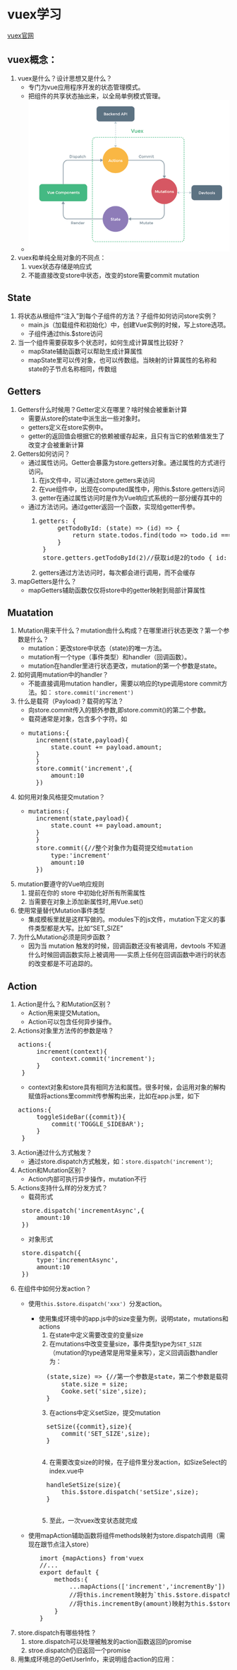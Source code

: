 # vuex学习<br/>
[vuex官网](https://vuex.vuejs.org/zh/)

## vuex概念：
1. vuex是什么？设计思想又是什么？<br/>
    + 专门为vue应用程序开发的状态管理模式。
    + 把组件的共享状态抽出来，以全局单例模式管理。
    + ![](./vuex-1.png 'vuex设计图')
2. vuex和单纯全局对象的不同点：<br/>
    1. vuex状态存储是响应式
    2. 不能直接改变store中状态，改变的store需要commit mutation
## State
1. 将状态从根组件“注入”到每个子组件的方法？子组件如何访问store实例？
    + main.js（加载组件和初始化）中，创建Vue实例的时候，写上store选项。
    + 子组件通过this.$store访问
2. 当一个组件需要获取多个状态时，如何生成计算属性比较好？
    + mapState辅助函数可以帮助生成计算属性
    + mapState里可以传对象，也可以传数组。当映射的计算属性的名称和state的子节点名称相同，传数组
## Getters
1. Getters什么时候用？Getter定义在哪里？啥时候会被重新计算
    + 需要从store的state中派生出一些对象时。
    + getters定义在store实例中。
    + getter的返回值会根据它的依赖被缓存起来，且只有当它的依赖值发生了改变才会被重新计算
2. Getters如何访问？
    + 通过属性访问。Getter会暴露为store.getters对象。通过属性的方式进行访问。
        1. 在js文件中，可以通过store.getters来访问
        2. 在vue组件中，出现在computed属性中，用this.$store.getters访问
        3. getter在通过属性访问时是作为Vue响应式系统的一部分缓存其中的
    + 通过方法访问。通过getter返回一个函数，实现给getter传参。
        1. <pre>getters: {
                getTodoById: (state) => (id) => {
                    return state.todos.find(todo => todo.id === id)
                }
            }
            store.getters.getTodoById(2)//获取id是2的todo { id: 2, text: '...', done: false }</pre>
        2. getters通过方法访问时，每次都会进行调用，而不会缓存
3. mapGetters是什么？
    + mapGetters辅助函数仅仅将store中的getter映射到局部计算属性  

## Muatation
1. Mutation用来干什么？mutation由什么构成？在哪里进行状态更改？第一个参数是什么？
    + mutation：更改store中状态（state)的唯一方法。
    + mutation有一个type（事件类型）和handler（回调函数）。
    + mutation在handler里进行状态更改，mutation的第一个参数是state。
2. 如何调用mutation中的handler？
    + 不能直接调用mutation handler，需要以响应的type调用store commit方法。如：
    `store.commit('increment')`
3. 什么是载荷（Payload)？载荷的写法？
    + 向store.commit传入的额外参数,即store.commit()的第二个参数。
    + 载荷通常是对象，包含多个字符。如
    + <pre>mutations:{
        increment(state,payload){
            state.count += payload.amount;
        }
        }
        store.commit('increment',{
            amount:10
        })</pre>
4. 如何用对象风格提交mutation？
    + <pre>mutations:{
        increment(state,payload){
            state.count += payload.amount;
        }
        }
        store.commit({//整个对象作为载荷提交给mutation
            type:'increment'
            amount:10
        })</pre>
5. mutation要遵守的Vue响应规则
    1. 提前在你的 store 中初始化好所有所需属性
    2. 当需要在对象上添加新属性时,用Vue.set()
6. 使用常量替代Mutation事件类型
    + 集成模板里就是这样写做的。modules下的js文件，mutation下定义的事件类型都是大写。比如“SET_SIZE”
7. 为什么Mutation必须是同步函数？
    + 因为当 mutation 触发的时候，回调函数还没有被调用，devtools 不知道什么时候回调函数实际上被调用——实质上任何在回调函数中进行的状态的改变都是不可追踪的。

## Action
1. Action是什么？和Mutation区别？
    + Action用来提交Mutation。
    + Action可以包含任何异步操作。
2. Actions对象里方法传的参数是啥？     
    <pre>actions:{
        increment(context){
            context.commit('increment');
        }
    }</pre>
    + context对象和store具有相同方法和属性。很多时候，会运用对象的解构赋值将actions里commit传参解构出来，比如在app.js里，如下
    <pre>actions:{
        toggleSideBar({commit}){
            commit('TOGGLE_SIDEBAR');
        }
    }</pre>
3. Action通过什么方式触发？
    + 通过store.dispatch方式触发，如：`store.dispatch('increment')`;
4. Action和Mutation区别？
    + Action内部可执行异步操作，mutation不行
5. Actions支持什么样的分发方式？
    + 载荷形式
    <pre>
    store.dispatch('incrementAsync',{
        amount:10
    })</pre>
    + 对象形式
    <pre>
    store.dispatch({
        type:'incrementAsync',
        amount:10
    })</pre>
6. 在组件中如何分发action？
   + 使用`this.$store.dispatch('xxx') `分发action。
        * 使用集成环境中的app.js中的size变量为例，说明state，mutations和actions
            1. 在state中定义需要改变的变量size
            2. 在mutations中改变变量size，事件类型type为`SET_SIZE`（mutation的type通常是用常量来写），定义回调函数handler为：
            <pre>
            (state,size) => {//第一个参数是state，第二个参数是载荷
                state.size = size;
                Cooke.set('size',size);
            }</pre>
            3. 在actions中定义setSize，提交mutation
            <pre>
            setSize({commit},size){
                commit('SET_SIZE',size);
            }
            </pre>
            4. 在需要改变size的时候，在子组件里分发action，如SizeSelect的index.vue中
            <pre>
            handleSetSize(size){
                this.$store.dispatch('setSize',size);
            }
            </pre>
            5. 至此，一次vuex改变状态就完成

   + 使用mapAction辅助函数将组件methods映射为store.dispatch调用（需现在跟节点注入store）
        <pre>
        imort {mapActions} from'vuex
        //...
        export default {
            methods:{
                ...mapActions(['increment','incrementBy'])
                //将this.increment映射为`this.$store.dispatch('increment')
                //将this.incrementBy(amount)映射为this.$store.dispatch('incrementBy', amount)
            }
        }
   </pre>
7. store.dispatch有哪些特性？
    1. store.dispatch可以处理被触发的action函数返回的promise
    2. stroe.dispatch仍旧返回一个promise
8. 用集成环境总的GetUserInfo，来说明组合action的应用：

